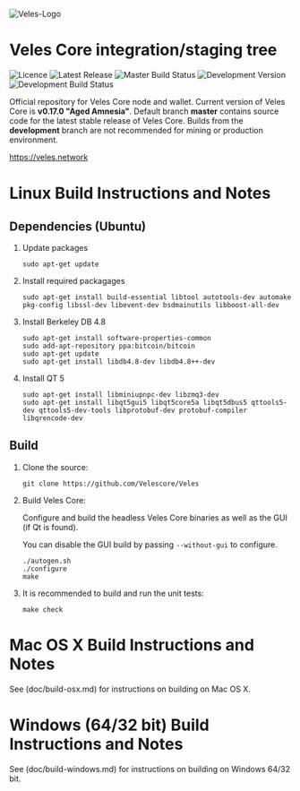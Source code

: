 ![Veles-Logo](https://i.imgur.com/OP0aW7y.jpg?3)

Veles Core integration/staging tree
======================================
![Licence](https://img.shields.io/github/license/Velescore/Veles.svg?style=for-the-badge)   ![Latest Release](https://img.shields.io/github/release/Velescore/Veles.svg?style=for-the-badge) ![Master Build Status](https://img.shields.io/travis/com/Velescore/Veles/master.svg?style=for-the-badge)    ![Development Version](https://img.shields.io/github/tag-pre/Velescore/Veles.svg?colorB=blue&label=dev&logo=github&style=for-the-badge) ![Development Build Status](https://img.shields.io/travis/com/Velescore/Veles/development.svg?logo=github&style=for-the-badge)

Official repository for Veles Core node and wallet. Current version of Veles Core is **v0.17.0 "Aged Amnesia"**. Default branch **master** contains source code for the latest stable release of Veles Core. Builds from the **development** branch are not recommended for mining or production environment. 

https://veles.network

Linux Build Instructions and Notes
==================================

Dependencies (Ubuntu)
----------------------
1.  Update packages

        sudo apt-get update

2.  Install required packagages

        sudo apt-get install build-essential libtool autotools-dev automake pkg-config libssl-dev libevent-dev bsdmainutils libboost-all-dev

3.  Install Berkeley DB 4.8

        sudo apt-get install software-properties-common
        sudo add-apt-repository ppa:bitcoin/bitcoin
        sudo apt-get update
        sudo apt-get install libdb4.8-dev libdb4.8++-dev

4.  Install QT 5

        sudo apt-get install libminiupnpc-dev libzmq3-dev
        sudo apt-get install libqt5gui5 libqt5core5a libqt5dbus5 qttools5-dev qttools5-dev-tools libprotobuf-dev protobuf-compiler libqrencode-dev

Build
----------------------
1.  Clone the source:

        git clone https://github.com/Velescore/Veles

2.  Build Veles Core:

    Configure and build the headless Veles Core binaries as well as the GUI (if Qt is found).

    You can disable the GUI build by passing `--without-gui` to configure.
        
        ./autogen.sh
        ./configure
        make

3.  It is recommended to build and run the unit tests:

        make check


Mac OS X Build Instructions and Notes
=====================================
See (doc/build-osx.md) for instructions on building on Mac OS X.



Windows (64/32 bit) Build Instructions and Notes
=====================================
See (doc/build-windows.md) for instructions on building on Windows 64/32 bit.
